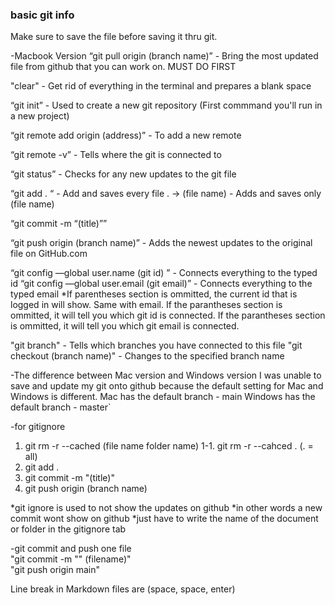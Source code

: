 
### basic git info
Make sure to save the file before saving it thru git.

-Macbook Version 
“git pull origin (branch name)” - Bring the most updated file from github that you can work on. MUST DO FIRST

"clear" - Get rid of everything in the terminal and prepares a blank space

“git init” - Used to create a new git repository (First commmand you'll run in a new project)

“git remote add origin (address)” - To add a new remote

“git remote -v”  - Tells where the git is connected to 

“git status” - Checks for any new updates to the git file

“git add . “ - Add and saves every file
        . -> (file name) - Adds and saves only (file name)

“git commit -m “(title)”” 

“git push origin (branch name)” - Adds the newest updates to the original file on GitHub.com

“git config —global user.name (git id) ” - Connects everything to the typed id
“git config —global user.email (git email)” - Connects everything to the typed email
*If parentheses section is ommitted, the current id that is logged in will show. Same with email.
    If the parantheses section is ommitted, it will tell you which git id is connected.
    If the parantheses section is ommitted, it will tell you which git email is connected.

"git branch" - Tells which branches you have connected to this file
"git checkout (branch name)" - Changes to the specified branch name

-The difference between Mac version and Windows version
I was unable to save and update my git onto github because the default setting for Mac and Windows is different. 
Mac has the default branch - main
Windows has the default branch - master`

-for gitignore
1. git rm -r  --cached (file name folder name)
    1-1. git rm -r --cahced . (. = all)
2. git add .
3. git commit -m "(title)"
4. git push origin (branch name)

*git ignore is used to not show the updates on github
*in other words a new commit wont show on github
*just have to write the name of the document or folder in the gitignore tab

-git commit and push one file  
"git commit -m "" (filename)"  
"git push origin main"



Line break in Markdown files are (space, space, enter)